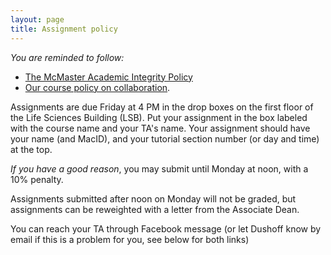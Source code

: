 ```yaml
---
layout: page
title: Assignment policy
---
```


_You are reminded to follow:_

* [The McMaster Academic Integrity Policy](http://www.mcmaster.ca/policy/Students-AcademicStudies/AcademicIntegrity.pdf)
* [Our course policy on collaboration](Collaboration.html).

Assignments are due Friday at 4 PM in the drop boxes on the first floor of the Life Sciences Building (LSB). Put your assignment in the box labeled with the course name and your TA's name. 
Your assignment should have your name (and MacID), and your tutorial section number (or day and time) at the top.

_If you have a good reason_, you may submit until Monday at noon, with a 10% penalty. 

Assignments submitted after noon on Monday will not be graded, but assignments can be reweighted with a letter from the Associate Dean.

You can reach your TA through Facebook message (or let Dushoff know by email if this is a problem for you, see below for both links)

